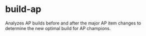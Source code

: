 # build-ap
Analyzes AP builds before and after the major AP item changes to determine the new optimal build for AP champions.
